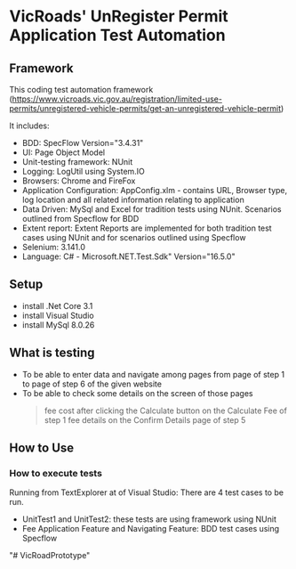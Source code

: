 # VicRoads' UnRegister Permit Application Test Automation


## Framework
This coding test automation framework (https://www.vicroads.vic.gov.au/registration/limited-use-permits/unregistered-vehicle-permits/get-an-unregistered-vehicle-permit)

It includes:
* BDD: SpecFlow Version="3.4.31" 
* UI: Page Object Model
* Unit-testing framework: NUnit
* Logging: LogUtil using System.IO
* Browsers: Chrome and FireFox
* Application Configuration: AppConfig.xlm - contains URL, Browser type, log location and all related information relating to application
* Data Driven: MySql and Excel for tradition tests using NUnit. Scenarios outlined from Specflow for BDD
* Extent report: Extent Reports are implemented for both tradition test cases using NUnit and for scenarios outlined using Specflow
* Selenium: 3.141.0 
* Language: C# - Microsoft.NET.Test.Sdk" Version="16.5.0"

## Setup
* install .Net Core 3.1
* install Visual Studio
* install MySql 8.0.26

## What is testing
* To be able to enter data and navigate among pages from page of step 1 to page of step 6 of the given website
* To be able to check some details on the screen of those pages
	> fee cost after clicking the Calculate button on the Calculate Fee of step 1
	> fee details on the Confirm Details page of step 5

## How to Use
### How to execute tests

Running from TextExplorer at of Visual Studio: There are 4 test cases to be run.
* UnitTest1 and UnitTest2: these tests are using framework using NUnit
* Fee Application Feature and Navigating Feature: BDD test cases using Specflow


"# VicRoadPrototype" 
